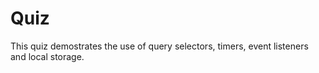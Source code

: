 # Quiz

This quiz demostrates the use of query selectors, timers, event listeners and local storage.
